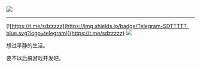 
![](https://imgkr2.cn-bj.ufileos.com/fd8ea558-14cf-45d3-8593-554d464833e3.jpg?UCloudPublicKey=TOKEN_8d8b72be-579a-4e83-bfd0-5f6ce1546f13&Signature=LCdoOaEkFIjjfLyBoP0pgbM40NA%253D&Expires=1597829649)

---

[![https://t.me/sdzzzzz](https://img.shields.io/badge/Telegram-SDTTTTT-blue.svg?logo=telegram)](https://t.me/sdzzzzz)
[![](https://img.shields.io/badge/bilibili-SDTTTTT-red?logo=niconico)](https://space.bilibili.com/27781539)

想过平静的生活。

要不以后搞游戏开发吧。
